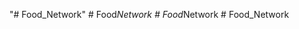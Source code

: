 "# Food_Network" 
#   F o o d _ N e t w o r k  
 #   F o o d _ N e t w o r k  
 #   F o o d _ N e t w o r k  
 